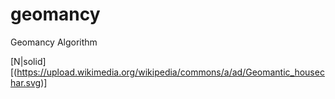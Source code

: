 # geomancy
Geomancy Algorithm

[N|solid][(https://upload.wikimedia.org/wikipedia/commons/a/ad/Geomantic_housechar.svg)]
